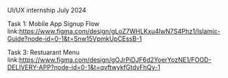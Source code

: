 UI/UX internship July 2024

Task 1: Mobile App Signup Flow link:https://www.figma.com/design/gLoZ7WHLKxu4IwN7S4Phz1/Islamic-Guide?node-id=0-1&t=Snw15VpmkUpCEssB-1

Task 3: Restuarant Menu link:https://www.figma.com/design/gOJrPiDJF6d2YoerYozNE1/FOOD-DELIVERY-APP?node-id=0-1&t=qvftwykfGtdvFhQy-1
